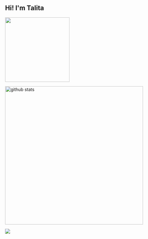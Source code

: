 ## Hi! I'm Talita 
  <!--GIF-->
  

<p float="left">
  <a href="#"><img src="https://media.giphy.com/media/bcKmIWkUMCjVm/giphy.gif" width="210"></a>
  
  <!--GITHUB STATS-->
  <a href="https://github.com/talita-aya"><img src="https://github-readme-stats.vercel.app/api?username=talita-aya&border_color=1a1b27&show_icons=true&theme=tokyonight&hide=issues" alt="github stats" width="450"></a>
  
  <!--MOST USED LANGUAGES-->
  <!--
  <a href="https://github.com/talita-aya"><img src="https://github-readme-stats.vercel.app/api/top-langs/?username=talita-aya&border_color=1a1b27&layout=compact&theme=tokyonight" alt="most used languages" width="385"></a>
-->
</p>

<p float="left">
  <!--INSTAGRAM-->
  <a href="https://www.instagram.com/talita.aya/" target="_blank"><img src="https://img.shields.io/badge/-Instagram-%23E4405F?style=for-the-badge&logo=instagram&logoColor=white" target="_blank"></a>

